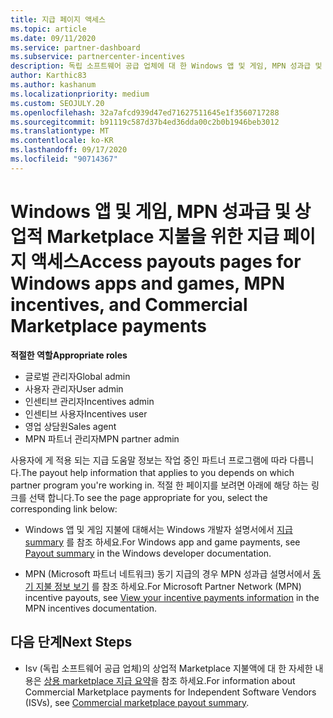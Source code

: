 ```yaml
---
title: 지급 페이지 액세스
ms.topic: article
ms.date: 09/11/2020
ms.service: partner-dashboard
ms.subservice: partnercenter-incentives
description: 독립 소프트웨어 공급 업체에 대 한 Windows 앱 및 게임, MPN 성과급 및 상업적 Marketplace 지불에 대 한 지급 정보에 액세스 하는 방법에 대해 알아봅니다.
author: Karthic83
ms.author: kashanum
ms.localizationpriority: medium
ms.custom: SEOJULY.20
ms.openlocfilehash: 32a7afcd939d47ed71627511645e1f3560717288
ms.sourcegitcommit: b91119c587d37b4ed36dda00c2b0b1946beb3012
ms.translationtype: MT
ms.contentlocale: ko-KR
ms.lasthandoff: 09/17/2020
ms.locfileid: "90714367"
---
```

# <a name="access-payouts-pages-for-windows-apps-and-games-mpn-incentives-and-commercial-marketplace-payments"></a><span data-ttu-id="30e90-103">Windows 앱 및 게임, MPN 성과급 및 상업적 Marketplace 지불을 위한 지급 페이지 액세스</span><span class="sxs-lookup"><span data-stu-id="30e90-103">Access payouts pages for Windows apps and games, MPN incentives, and Commercial Marketplace payments</span></span>

<span data-ttu-id="30e90-104">**적절한 역할**</span><span class="sxs-lookup"><span data-stu-id="30e90-104">**Appropriate roles**</span></span>

- <span data-ttu-id="30e90-105">글로벌 관리자</span><span class="sxs-lookup"><span data-stu-id="30e90-105">Global admin</span></span>
- <span data-ttu-id="30e90-106">사용자 관리자</span><span class="sxs-lookup"><span data-stu-id="30e90-106">User admin</span></span>
- <span data-ttu-id="30e90-107">인센티브 관리자</span><span class="sxs-lookup"><span data-stu-id="30e90-107">Incentives admin</span></span>
- <span data-ttu-id="30e90-108">인센티브 사용자</span><span class="sxs-lookup"><span data-stu-id="30e90-108">Incentives user</span></span>
- <span data-ttu-id="30e90-109">영업 상담원</span><span class="sxs-lookup"><span data-stu-id="30e90-109">Sales agent</span></span>
- <span data-ttu-id="30e90-110">MPN 파트너 관리자</span><span class="sxs-lookup"><span data-stu-id="30e90-110">MPN partner admin</span></span>

<span data-ttu-id="30e90-111">사용자에 게 적용 되는 지급 도움말 정보는 작업 중인 파트너 프로그램에 따라 다릅니다.</span><span class="sxs-lookup"><span data-stu-id="30e90-111">The payout help information that applies to you depends on which partner program you're working in.</span></span> <span data-ttu-id="30e90-112">적절 한 페이지를 보려면 아래에 해당 하는 링크를 선택 합니다.</span><span class="sxs-lookup"><span data-stu-id="30e90-112">To see the page appropriate for you, select the corresponding link below:</span></span>

- <span data-ttu-id="30e90-113">Windows 앱 및 게임 지불에 대해서는 Windows 개발자 설명서에서 [지급 summary](https://docs.microsoft.com/windows/uwp/publish/payout-summary) 를 참조 하세요.</span><span class="sxs-lookup"><span data-stu-id="30e90-113">For Windows app and game payments, see [Payout summary](https://docs.microsoft.com/windows/uwp/publish/payout-summary) in the Windows developer documentation.</span></span>

- <span data-ttu-id="30e90-114">MPN (Microsoft 파트너 네트워크) 동기 지급의 경우 MPN 성과급 설명서에서 [동기 지불 정보 보기](understand-incentive-payouts.md) 를 참조 하세요.</span><span class="sxs-lookup"><span data-stu-id="30e90-114">For Microsoft Partner Network (MPN) incentive payouts, see [View your incentive payments information](understand-incentive-payouts.md) in the MPN incentives documentation.</span></span>

## <a name="next-steps"></a><span data-ttu-id="30e90-115">다음 단계</span><span class="sxs-lookup"><span data-stu-id="30e90-115">Next Steps</span></span>

- <span data-ttu-id="30e90-116">Isv (독립 소프트웨어 공급 업체)의 상업적 Marketplace 지불액에 대 한 자세한 내용은 [상용 marketplace 지급 요약](https://docs.microsoft.com/azure/marketplace/partner-center-portal/payout-summary)을 참조 하세요.</span><span class="sxs-lookup"><span data-stu-id="30e90-116">For information about Commercial Marketplace payments for Independent Software Vendors (ISVs), see [Commercial marketplace payout summary](https://docs.microsoft.com/azure/marketplace/partner-center-portal/payout-summary).</span></span>
